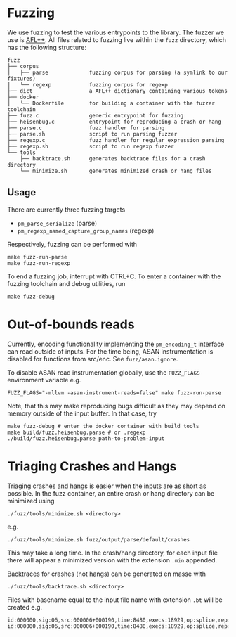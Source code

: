 # Fuzzing

We use fuzzing to test the various entrypoints to the library. The fuzzer we use is [AFL++](https://aflplus.plus). All files related to fuzzing live within the `fuzz` directory, which has the following structure:

```
fuzz
├── corpus
│   ├── parse             fuzzing corpus for parsing (a symlink to our fixtures)
│   └── regexp            fuzzing corpus for regexp
├── dict                  a AFL++ dictionary containing various tokens
├── docker
│   └── Dockerfile        for building a container with the fuzzer toolchain
├── fuzz.c                generic entrypoint for fuzzing
├── heisenbug.c           entrypoint for reproducing a crash or hang
├── parse.c               fuzz handler for parsing
├── parse.sh              script to run parsing fuzzer
├── regexp.c              fuzz handler for regular expression parsing
├── regexp.sh             script to run regexp fuzzer
└── tools
    ├── backtrace.sh      generates backtrace files for a crash directory
    └── minimize.sh       generates minimized crash or hang files
```

## Usage

There are currently three fuzzing targets

- `pm_parse_serialize` (parse)
- `pm_regexp_named_capture_group_names` (regexp)

Respectively, fuzzing can be performed with

```
make fuzz-run-parse
make fuzz-run-regexp
```

To end a fuzzing job, interrupt with CTRL+C. To enter a container with the fuzzing toolchain and debug utilities, run

```
make fuzz-debug
```

# Out-of-bounds reads

Currently, encoding functionality implementing the `pm_encoding_t` interface can read outside of inputs. For the time being, ASAN instrumentation is disabled for functions from src/enc. See `fuzz/asan.ignore`.

To disable ASAN read instrumentation globally, use the `FUZZ_FLAGS` environment variable e.g.

```
FUZZ_FLAGS="-mllvm -asan-instrument-reads=false" make fuzz-run-parse
```

Note, that this may make reproducing bugs difficult as they may depend on memory outside of the input buffer. In that case, try

```
make fuzz-debug # enter the docker container with build tools
make build/fuzz.heisenbug.parse # or .regexp
./build/fuzz.heisenbug.parse path-to-problem-input
```

# Triaging Crashes and Hangs

Triaging crashes and hangs is easier when the inputs are as short as possible. In the fuzz container, an entire crash or hang directory can be minimized using

```
./fuzz/tools/minimize.sh <directory>
```

e.g.
```
./fuzz/tools/minimize.sh fuzz/output/parse/default/crashes
```

This may take a long time. In the crash/hang directory, for each input file there will appear a minimized version with the extension `.min` appended.

Backtraces for crashes (not hangs) can be generated en masse with

```
./fuzz/tools/backtrace.sh <directory>
```

Files with basename equal to the input file name with extension `.bt` will be created e.g.

```
id:000000,sig:06,src:000006+000190,time:8480,execs:18929,op:splice,rep:4
id:000000,sig:06,src:000006+000190,time:8480,execs:18929,op:splice,rep:4.bt
```
